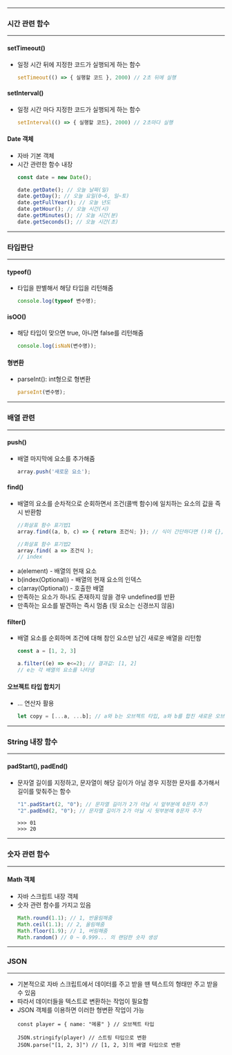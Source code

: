 
---
### 시간 관련 함수
---

#### setTimeout()
- 일정 시간 뒤에 지정한 코드가 실행되게 하는 함수
    ```js
    setTimeout(() => { 실행할 코드 }, 2000) // 2초 뒤에 실행
    ```

#### setInterval()
- 일정 시간 마다 지정한 코드가 실행되게 하는 함수
    ```js
    setInterval(() => { 실행할 코드}, 2000) // 2초마다 실행
    ```

#### Date 객체
- 자바 기본 객체
- 시간 관련한 함수 내장
    ```js
    const date = new Date();

    date.getDate(); // 오늘 날짜(일)
    date.getDay(); // 오늘 요일(0~6, 일~토)
    date.getFullYear(); // 오늘 년도
    date.getHour(); // 오늘 시간(시)
    date.getMinutes(); // 오늘 시간(분)
    date.getSeconds(); // 오늘 시간(초)
    ```
---
### 타입판단
---

#### typeof()
- 타입을 판별해서 해당 타입을 리턴해줌
    ```js
    console.log(typeof 변수명);
    ```

#### isOO()
- 해당 타입이 맞으면 true, 아니면 false를 리턴해줌
    ```js
    console.log(isNaN(변수명));
    ```

#### 형변환
- parseInt(): int형으로 형변환
    ```js
    parseInt(변수명);
    ```

---
### 배열 관련
---

#### push()
- 배열 마지막에 요소를 추가해줌
    ```js
    array.push('새로운 요소');
    ```

#### find()
- 배열의 요소를 순차적으로 순회하면서 조건(콜백 함수)에 일치하는 요소의 값을 즉시 반환함
    ```js
    //화살표 함수 표기법1
    array.find((a, b, c) => { return 조건식; }); // 식이 간단하다면 ()와 {}, return 생략 가능 

    //화살표 함수 표기법2
    array.find( a => 조건식 );
    // index
    ```
- a(element) - 배열의 현재 요소
- b(index(Optional)) - 배열의 현재 요소의 인덱스
- c(array(Optional)) - 호출한 배열
- 만족하는 요소가 하나도 존재하지 않을 경우 undefined를 반환
- 만족하는 요소를 발견하는 즉시 멈춤 (뒷 요소는 신경쓰지 않음)

#### filter()
- 배열 요소를 순회하며 조건에 대해 참인 요소만 남긴 새로운 배열을 리턴함
    ```js
    const a = [1, 2, 3]

    a.filter((e) => e<=2); // 결과값: [1, 2]
    // e는 각 배열의 요소를 나타냄
    ```

#### 오브젝트 타입 합치기
- ... 연산자 활용
    ```js
    let copy = [...a, ...b]; // a와 b는 오브젝트 타입, a와 b를 합친 새로운 오브젝트 배열 완성
    ```

---
### String 내장 함수
---

#### padStart(), padEnd()
- 문자열 길이를 지정하고, 문자열이 해당 길이가 아닐 경우 지정한 문자를 추가해서 길이를 맞춰주는 함수
    ```js
    "1".padStart(2, "0"); // 문자열 길이가 2가 아닐 시 앞부분에 0문자 추가
    "2".padEnd(2, "0"); // 문자열 길이가 2가 아닐 시 뒷부분에 0문자 추가
    ```
    ```
    >>> 01
    >>> 20
    ```

---
### 숫자 관련 함수
---

#### Math 객체
- 자바 스크립트 내장 객체
- 숫자 관련 함수를 가지고 있음
    ```js
    Math.round(1.1); // 1, 반올림해줌
    Math.ceil(1.1); // 2, 올림해줌
    Math.floor(1.9); // 1, 버림해줌
    Math.random() // 0 ~ 0.999... 의 랜덤한 숫자 생성
    ```

---
### JSON
---
- 기본적으로 자바 스크립트에서 데이터를 주고 받을 땐 텍스트의 형태만 주고 받을 수 있음
- 따라서 데이터들을 텍스트로 변환하는 작업이 필요함
- JSON 객체를 이용하면 이러한 형변환 작업이 가능
    ```JS
    const player = { name: "메롱" } // 오브젝트 타입

    JSON.stringify(player) // 스트링 타입으로 변환
    JSON.parse("[1, 2, 3]") // [1, 2, 3]의 배열 타입으로 변환
    ``` 